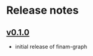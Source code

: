 # Release notes

## [v0.1.0]

* initial release of finam-graph

[unpublished]: https://git.ufz.de/FINAM/finam-graph/-/compare/v0.1.0...main
[v0.1.0]: https://git.ufz.de/FINAM/finam-graph/-/commits/v0.1.0
